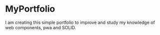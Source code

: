 # MyPortfolio
I am creating this simple portfolio to improve and study my knowledge of web components, pwa and SOLID.
